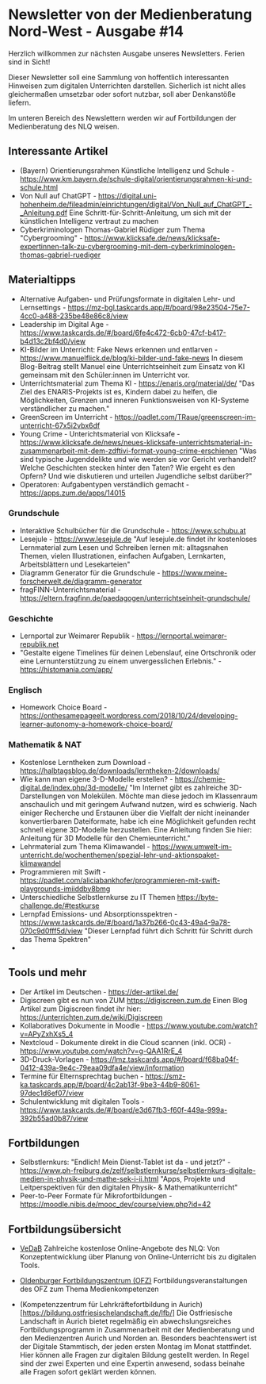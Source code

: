 # Newsletter von der Medienberatung Nord-West - Ausgabe #14

Herzlich willkommen zur nächsten Ausgabe unseres Newsletters. Ferien sind in Sicht!

Dieser Newsletter soll eine Sammlung von hoffentlich interessanten Hinweisen zum digitalen Unterrichten darstellen. Sicherlich ist nicht alles gleichermaßen umsetzbar oder sofort nutzbar, soll aber Denkanstöße liefern.

Im unteren Bereich des Newslettern werden wir auf Fortbildungen der Medienberatung des NLQ weisen.

## Interessante Artikel
- (Bayern) Orientierungsrahmen Künstliche Intelligenz und Schule - https://www.km.bayern.de/schule-digital/orientierungsrahmen-ki-und-schule.html
- Von Null auf ChatGPT - https://digital.uni-hohenheim.de/fileadmin/einrichtungen/digital/Von_Null_auf_ChatGPT_-_Anleitung.pdf
Eine Schritt-für-Schritt-Anleitung, um sich mit der künstlichen Intelligenz vertraut zu machen
- Cyberkriminologen Thomas-Gabriel Rüdiger zum Thema "Cybergrooming" - https://www.klicksafe.de/news/klicksafe-expertinnen-talk-zu-cybergrooming-mit-dem-cyberkriminologen-thomas-gabriel-ruediger

## Materialtipps
- Alternative Aufgaben- und Prüfungsformate in digitalen Lehr- und Lernsettings - https://mz-bgl.taskcards.app/#/board/98e23504-75e7-4cc0-a488-235be48e86c8/view
- Leadership im Digital Age - https://www.taskcards.de/#/board/6fe4c472-6cb0-47cf-b417-b4d13c2bf4d0/view
- KI-Bilder im Unterricht: Fake News erkennen und entlarven - https://www.manuelflick.de/blog/ki-bilder-und-fake-news 
In diesem Blog-Beitrag stellt Manuel eine Unterrichtseinheit zum Einsatz von KI gemeinsam mit den Schüler:innen im Unterricht vor.
- Unterrichtsmaterial zum Thema KI - https://enaris.org/material/de/ 
"Das Ziel des ENARIS-Projekts ist es, Kindern dabei zu helfen, die Möglichkeiten, Grenzen und inneren Funktionsweisen von KI-Systeme verständlicher zu machen."
- GreenScreen im Unterricht - https://padlet.com/TRaue/greenscreen-im-unterricht-67x5i2vbx6df 
- Young Crime - Unterichtsmaterial von Klicksafe - https://www.klicksafe.de/news/neues-klicksafe-unterrichtsmaterial-in-zusammenarbeit-mit-dem-zdftivi-format-young-crime-erschienen
"Was sind typische Jugenddelikte und wie werden sie vor Gericht verhandelt? Welche Geschichten stecken hinter den Taten? Wie ergeht es den Opfern? Und wie diskutieren und urteilen Jugendliche selbst darüber?"
- Operatoren: Aufgabentypen verständlich gemacht - https://apps.zum.de/apps/14015

### Grundschule
- Interaktive Schulbücher für die Grundschule - https://www.schubu.at 
- Lesejule - https://www.lesejule.de
"Auf lesejule.de findet ihr kostenloses Lernmaterial zum Lesen und Schreiben lernen mit: alltagsnahen Themen, vielen Illustrationen, einfachen Aufgaben, Lernkarten, Arbeitsblättern und Lesekarteien"
- Diagramm Generator für die Grundschule - https://www.meine-forscherwelt.de/diagramm-generator
- fragFINN-Unterrichtsmaterial - https://eltern.fragfinn.de/paedagogen/unterrichtseinheit-grundschule/

### Geschichte
- Lernportal zur Weimarer Republik - https://lernportal.weimarer-republik.net
- "Gestalte eigene Timelines für deinen Lebenslauf, eine Ortschronik oder eine Lernunterstützung zu einem unvergesslichen Erlebnis." - https://histomania.com/app/

### Englisch
- Homework Choice Board - https://onthesamepageelt.wordpress.com/2018/10/24/developing-learner-autonomy-a-homework-choice-board/

### Mathematik & NAT 
- Kostenlose Lerntheken zum Download - https://halbtagsblog.de/downloads/lerntheken-2/downloads/ 
- Wie kann man eigene 3-D-Modelle erstellen? - https://chemie-digital.de/index.php/3d-modelle/ 
"Im Internet gibt es zahlreiche 3D-Darstellungen von Molekülen. Möchte man diese jedoch im Klassenraum anschaulich und mit geringem Aufwand nutzen, wird es schwierig. Nach einiger Recherche und Erstaunen über die Vielfalt der nicht ineinander konvertierbaren Dateiformate, habe ich eine Möglichkeit gefunden recht schnell eigene 3D-Modelle herzustellen. Eine Anleitung finden Sie hier: Anleitung für 3D Modelle für den Chemieunterricht." 
- Lehrmaterial zum Thema Klimawandel - https://www.umwelt-im-unterricht.de/wochenthemen/spezial-lehr-und-aktionspaket-klimawandel
- Programmieren mit Swift - https://padlet.com/aliciabankhofer/programmieren-mit-swift-playgrounds-imiiddby8bmg
- Unterschiedliche Selbstlernkurse zu IT Themen  https://byte-challenge.de/#testkurse
- Lernpfad Emissions- und Absorptionsspektren - https://www.taskcards.de/#/board/1a37b266-0c43-49a4-9a78-070c9d0fff5d/view
"Dieser Lernpfad führt dich Schritt für Schritt durch das Thema Spektren"
- 

## Tools und mehr
- Der Artikel im Deutschen - https://der-artikel.de/
- Digiscreen gibt es nun von ZUM https://digiscreen.zum.de
Einen Blog Artikel zum Digiscreen findet ihr hier: https://unterrichten.zum.de/wiki/Digiscreen
 - Kollaboratives Dokumente in Moodle - https://www.youtube.com/watch?v=APyZxhXs5_4
 - Nextcloud - Dokumente direkt in die Cloud scannen (inkl. OCR) - https://www.youtube.com/watch?v=g-QAA1RrE_4 
 - 3D-Druck-Vorlagen - https://lmz.taskcards.app/#/board/f68ba04f-0412-439a-9e4c-79eaa09dfa4e/view/information
 - Termine für Elternsprechtag buchen - https://smz-ka.taskcards.app/#/board/4c2ab13f-9be3-44b9-8061-97dec1d6ef07/view
 - Schulentwicklung mit digitalen Tools - https://www.taskcards.de/#/board/e3d67fb3-f60f-449a-999a-392b55ad0b87/view

## Fortbildungen

- Selbstlernkurs: "Endlich! Mein Dienst-Tablet ist da - und jetzt?" - https://www.ph-freiburg.de/zelf/selbstlernkurse/selbstlernkurs-digitale-medien-in-physik-und-mathe-sek-i-ii.html
"Apps, Projekte und Leitperspektiven für den digitalen Physik- & Mathematikunterricht" 
- Peer-to-Peer Formate für Mikrofortbildungen - https://moodle.nibis.de/mooc_dev/course/view.php?id=42


## Fortbildungsübersicht

- [VeDaB](https://vedab.de/veran_suche.php?sachgebiet=&schulform=&such=Medienbildung&utm_campaign=Newsletter%20von%20der%20Medienberatung%20Nord-West&utm_medium=email&utm_source=Revue%20newsletter&veranstalter=)
Zahlreiche kostenlose Online-Angebote des NLQ: Von Konzeptentwicklung über Planung von Online-Unterricht bis zu digitalen Tools.

- [Oldenburger Fortbildungszentrum (OFZ)](https://uol.de/ofz/fortbildungsangebot)
Fortbildungsveranstaltungen des OFZ zum Thema Medienkompetenzen

- (Kompetenzzentrum für Lehrkräftefortbildung in Aurich)[https://bildung.ostfriesischelandschaft.de/lfb/]
Die Ostfriesische Landschaft in Aurich bietet regelmäßig ein abwechslungsreiches Fortbildungsprogramm in Zusammenarbeit mit der Medienberatung und den Medienzentren Aurich und Norden an. Besonders beachtenswert ist der Digitale Stammtisch, der jeden ersten Montag im Monat stattfindet. Hier können alle Fragen zur digitalen Bildung gestellt werden. In Regel sind der zwei Experten und eine Expertin anwesend, sodass beinahe alle Fragen sofort geklärt werden können.